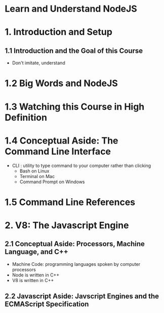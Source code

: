 # Learn and Understand NodeJS

# 1. Introduction and Setup

## 1.1 Introduction and the Goal of this Course
* Don't imitate, understand

# 1.2 Big Words and NodeJS

# 1.3 Watching this Course in High Definition

# 1.4 Conceptual Aside: The Command Line Interface
* CLI : utility to type command to your computer rather than clicking
    * Bash on Linux
    * Terminal on Mac
    * Command Prompt on Windows
    
# 1.5 Command Line References

# 2. V8: The Javascript Engine

## 2.1 Conceptual Aside: Processors, Machine Language, and C++
* Machine Code: programming languages spoken by computer processors
* Node is written in C++
* V8 is written in C++

## 2.2 Javascript Aside: Javscript Engines and the ECMAScript Specification